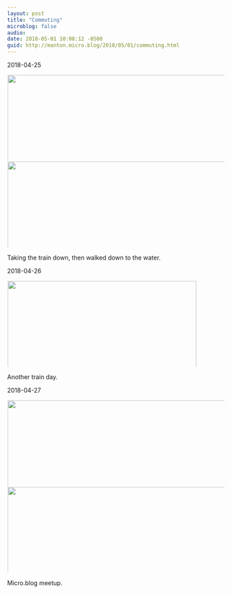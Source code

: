 ```yaml
---
layout: post
title: "Commuting"
microblog: false
audio: 
date: 2018-05-01 10:08:12 -0500
guid: http://manton.micro.blog/2018/05/01/commuting.html
---
```

2018-04-25

<a href="http://manton.micro.blog/uploads/2018/cf34692876.jpg"><img src="http://manton.micro.blog/uploads/2018/cf34692876.jpg" width="450" height="600" style="display: inline-block; max-height: 200px; width: auto; padding: 1px;" class="sunlit_image" /></a><a href="http://manton.micro.blog/uploads/2018/e2b63ea750.jpg"><img src="http://manton.micro.blog/uploads/2018/e2b63ea750.jpg" width="450" height="600" style="display: inline-block; max-height: 200px; width: auto; padding: 1px;" class="sunlit_image" /></a>

Taking the train down, then walked down to the water.

2018-04-26

<a href="http://manton.micro.blog/uploads/2018/6b5ad39739.jpg"><img src="http://manton.micro.blog/uploads/2018/6b5ad39739.jpg" width="600" height="439" style="display: inline-block; max-height: 200px; width: auto; padding: 1px;" class="sunlit_image" /></a>

Another train day.

2018-04-27

<a href="http://manton.micro.blog/uploads/2018/f540fb9872.jpg"><img src="http://manton.micro.blog/uploads/2018/f540fb9872.jpg" width="450" height="600" style="display: inline-block; max-height: 200px; width: auto; padding: 1px;" class="sunlit_image" /></a><a href="http://manton.micro.blog/uploads/2018/3e5ccf2850.jpg"><img src="http://manton.micro.blog/uploads/2018/3e5ccf2850.jpg" width="450" height="600" style="display: inline-block; max-height: 200px; width: auto; padding: 1px;" class="sunlit_image" /></a>

Micro.blog meetup.

